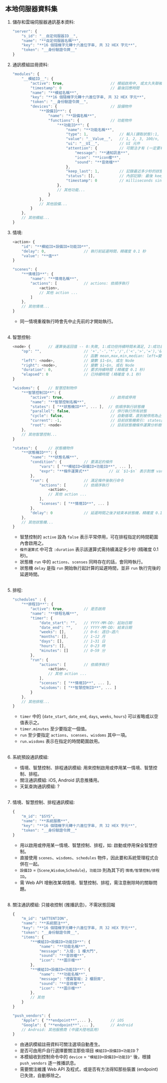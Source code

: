 ## 本地伺服器資料集

1. 儲存和雲端伺服器通訊基本資料:

    ```js
    "server": {
        "s_id": "__自定伺服器ID__",
        "name": "**自定伺服器名稱**",
        "key": "**16 個隨機字元轉十六進位字串, 共 32 HEX 字元**",
        "token": "__身份驗證令牌__"
    }
    ```

1. 通訊模組註冊資料:

    ```js
    "modules": {
        "__模組ID__": {
            "active": true,                     // 模組啟用中, 或太久失聯被停用
            "timestamp": 0                      // 最後回應時間
            "name": "**模組名稱**",
            "key": "**16 個隨機字元轉十六進位字串, 共 32 HEX 字元**",
            "token": "__身份驗證令牌__",
            "devices": {                        // 設備物件
                "**設備ID**": {
                    "name": "**設備名稱**",
                    "functions": {              // 功能物件
                        "**功能ID**": {
                            "name": "**功能名稱**",
                            "type": 1,              // 輸入(讀取狀態):1, 輸出(控制):2, 輸出入:3
                            "value": "__Value__",   // 1, 2, 3, 100/n, n1~n2
                            "ui": "__UI__",         // UI 元件
                            "attention": {          // 可關注才有 (一定要有可讀取狀態, type & 1 == 1)
                                "message": "**通知訊息**",
                                "icon": "**icon檔**",
                                "sound": "**音效檔**"
                            },
                            "keep_last": 1,         // 記錄最近多少秒的狀態值: 1~3600 (指系統內部，非資料庫儲存)
                            "status": [],           // 內部記錄: 最後 keep_last 秒的狀態值
                            "timestamp": 0          // milliseconds since 01 January, 1970 UTC (54 bits)
                        },
                        // 其他功能...
                    }
                },
                // 其他設備...
            }
        },
        // 其他模組...
    }
    ```

1. 情境:

    ```js
    <action> {
        "id": "**模組ID+設備ID+功能ID**",
        "delay": 0,                 // 執行前延遲時間，精確度 0.1 秒
        "value": "**值**"
    }

    "scenes": {
        "**情境ID**": {
            "name": "**情境名稱**",
            "actions": [            // actions: 依順序執行
                <action>,
                // 其他 action ...
            ]
        },
        // 其他情境...
    }
    ```

    * 同一情境重複執行時會先中止先前的才開始執行。
    <br>

1. 智慧控制:

    ```js
    <node> {        // 運算後返回值 -- 0:失敗, 1:成功但持續時間未滿足, 2:成功且已滿足持續時間
        "op": "",                   // '+','-','*','/',('<','>','='),'&','|','^','&&','||','!'
                                    // 函數 mean,max,min,median: left=變數, right=最近多少筆
        "left": <node>,             // 變數 $1~$n, 或左 Node
        "right": <node>,            // 變數 $1~$n, 或右 Node
        "duration": 0,              // 要求持續時間 (精確度 0.1 秒)
        "elapsed": 0                // 已持續時間 (精確度 0.1 秒)
    }

    "wisdoms": {    // 智慧控制物件
        "**智慧控制ID**": {
            "active": true,                     // 啟用或停用
            "name": "**智慧控制名稱**",
            "states": [ "**狀態機ID**", ... ],  // 依順序執行狀態機
            "parallel": false,                  // 併行執行所有狀態
            "cycle": false,                     // 自動循環，直到被停用為止
            "current": -1,                      // 目前狀態機索引: states[current]
            "root": <node>                      // 目前狀態機條件運算分析樹
        },
        // 其他智慧控制...
    }

    "states": {     // 狀態機物件
        "**狀態機ID**": {
            "name": "**狀態名稱**",
            "condition": {          // 要滿足的條件
                "vars": [ "**模組ID+設備ID+功能ID**", ... ],
                "expr": "**條件運算式**"         // 以 `$1~$n` 表示對應 vars[] 的 `模組ID+設備ID+功能ID` 狀態值
            },
            "run": {                // 滿足條件後執行命令
                "actions": [        // 依順序執行
                    <action>,
                    // 其他 action ...
                ],
                "scenses": [ "**情境ID**", ... ]
            },
            "delay": 0              // 延遲時間之後才結束本狀態機，精確度 0.1 秒
        },
        // 其他狀態機...
    }
    ```

    * 智慧控制的 `active` 設為 `false` 表示平常停用，可在排程指定的時間範圍內會啟用之。
    * `條件運算式` 中可含 `:duration` 表示該運算式需持續滿足多少秒 (精確度 0.1 秒)。
    * 狀態機 `run` 中的 `actions`、`scenses` 同時存在的話，會同時執行。
    * 狀態機 `delay` 是指 `run` 開始執行起計算的延遲時間，並非 `run` 執行完後的延遲時間。
    <br>

1. 排程:

    ```js
    "schedules" : {
        "**排程ID**": {
            "active": true,         // 是否啟用
            "name": "**排程名稱**",
            "timer": {
                "date_start": "",   // YYYY-MM-DD: 起始日期
                "date_end": "",     // YYYY-MM-DD: 結束日期
                "weeks": [],        // 0~6: 週日~週六
                "months": [],       // 1~12 月
                "days": [],         // 1~31 日
                "hours": [],        // 0~23 時
                "minutes": []       // 0~59 分
            },
            "run": {
                "actions": [        // 依順序執行
                    <action>,
                    // 其他 action ...
                ],
                "scenses": [ "**情境ID**", ... ],
                "wisdoms": [ "**智慧控制ID**", ... ]
            }
        },
        // 其他排程...
    }
    ```

    * `timer` 中的 (`date_start`, `date_end`, `days`, `weeks`, `hours`) 可以省略或以空值表示之。
    * `timer.minutes` 至少要指定一個值。
    * `run` 至少要指定 `actions`、`scenses`、`wisdoms` 其中一項。
    * `run.wisdoms` 表示在指定的時間範圍啟用。
    <br>

1. 系統預設通訊模組:
    * 情境、智慧控制、排程通訊模組: 用來控制啟用或停用某一情境、智慧控制、排程。
    * 關注通訊模組: iOS, Android 訊息推播用。
    * 天氣查詢通訊模組: ?
    <br>

1. 情境、智慧控制、排程通訊模組:

    ```js
    {
        "m_id": "$SYS",
        "name": "**系統服務**",
        "key": "**16 個隨機字元轉十六進位字串, 共 32 HEX 字元**",
        "token": "__身份驗證令牌__"
    }
    ```

    * 用以啟用或停用某一情境、智慧控制、排程，如: 啟動或停用保全智慧控制。
    * 直接使用 `scenes`、`wisdoms`、`schedules` 物件，因此要和系統管理程式合併在一起。
    * `設備ID` = (`Scene`,`Wisdom`,`Schedule`)，`功能ID` 則為其下的 `情境/智慧控制/排程ID`。
    * 需 Web API 增刪改某項情境、智慧控制、排程，需注意刪除時的關聯問題。
    <br>

1. 關注通訊模組: 只接收控制 (推播訊息)，不需狀態回報

    ```js
    {
        "m_id": "$ATTENTION",
        "name": "**系統關注**",
        "key": "**16 個隨機字元轉十六進位字串, 共 32 HEX 字元**",
        "token": "__身份驗證令牌__",
        "items": {
            "**模組ID+設備ID+功能ID**": {
                "name": "**功能名稱**",
                "message": "入侵: 1 樓大門",
                "sound": "**音效檔**",
                "icon": "**圖示檔**"
            },
            "**模組ID+設備ID+功能ID**": {
                "name": "**功能名稱**",
                "message": "煙霧警報: 2 樓厨房",
                "sound": "**音效檔**",
                "icon": "**圖示檔**"
            },
            // 其他
        }
    }

    "push_vendors": {
        "Apple": { "**endpoint**",... },        // iOS
        "Google": { "**endpoint**",... },       // Android
        // Android: 其他服務商 (中國大陸地區用)
    }
    ```

    * 由通訊模組註冊資料可關注選項自動產生。
    * 是否可由用戶自行選擇要關注那些項目 `模組ID+設備ID+功能ID` ?
    * 本模組收到控制命令中的 `device` = `"模組ID+設備ID+功能ID"` 後，根據 `push_vendors` 逐一推播訊息。
    * 需要關注維護 Web API 及程式，或是否有方法得知那些裝置 (endpoint) 已失效，自動移除之。
    <br>
